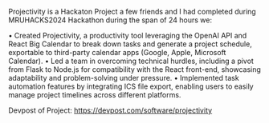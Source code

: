 Projectivity is a Hackaton Project a few friends and I had completed during MRUHACKS2024 Hackathon during the span of 24 hours we:

• Created Projectivity, a productivity tool leveraging the OpenAI API and React Big Calendar to break down tasks
and generate a project schedule, exportable to third-party calendar apps (Google, Apple, Microsoft Calendar).
• Led a team in overcoming technical hurdles, including a pivot from Flask to Node.js for compatibility with the
React front-end, showcasing adaptability and problem-solving under pressure.
• Implemented task automation features by integrating ICS file export, enabling users to easily manage project
timelines across different platforms.


Devpost of Project: https://devpost.com/software/projectivity
